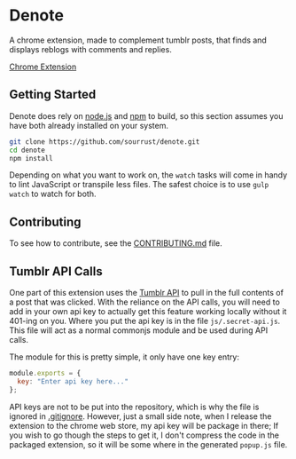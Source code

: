# Denote

A chrome extension, made to complement tumblr posts, that finds and
displays reblogs with comments and replies.

[Chrome Extension][1]

## Getting Started

Denote does rely on [node.js][2] and [npm][3] to build, so this section
assumes you have both already installed on your system.

```bash
git clone https://github.com/sourrust/denote.git
cd denote
npm install
```

Depending on what you want to work on, the `watch` tasks will come in
handy to lint JavaScript or transpile less files. The safest choice is
to use `gulp watch` to watch for both.

## Contributing

To see how to contribute, see the [CONTRIBUTING.md][4] file.

## Tumblr API Calls

One part of this extension uses the [Tumblr API][5] to pull in the full
contents of a post that was clicked. With the reliance on the API calls,
you will need to add in your own api key to actually get this feature
working locally without it 401-ing on you. Where you put the api key is
in the file `js/.secret-api.js`. This file will act as a normal commonjs
module and be used during API calls.

The module for this is pretty simple, it only have one key entry:

```javascript
module.exports = {
  key: "Enter api key here..."
};
```

API keys are not to be put into the repository, which is why the file is
ignored in [.gitignore][6]. However, just a small side note, when I
release the extension to the chrome web store, my api key will be
package in there; If you wish to go though the steps to get it, I don't
compress the code in the packaged extension, so it will be some where in
the generated `popup.js` file.

[1]: https://chrome.google.com/webstore/detail/denote/ibfbkmghalfjcfeoocejnhhenidpgnbg
[2]: http://nodejs.org/
[3]: https://npmjs.org/
[4]: https://github.com/sourrust/denote/blob/master/CONTRIBUTING.md
[5]: http://www.tumblr.com/docs/en/api/v2
[6]: https://github.com/sourrust/denote/blob/master/.gitignore
